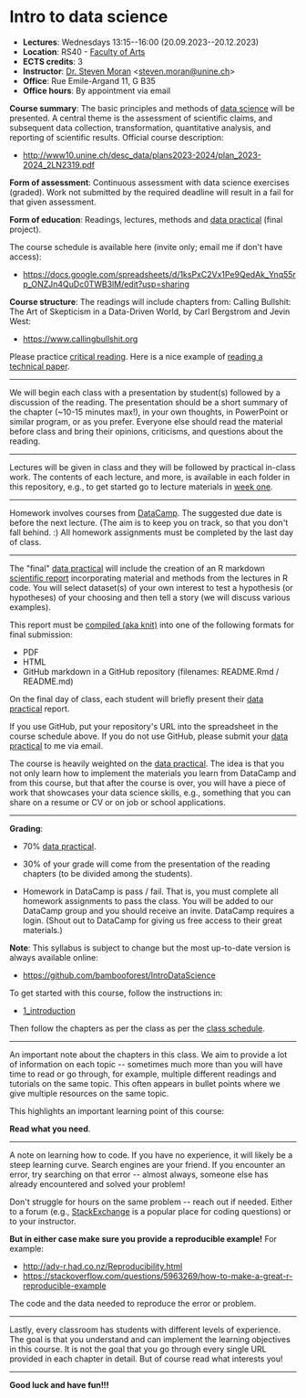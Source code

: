 # Intro to data science

* **Lectures**: Wednesdays 13:15--16:00 (20.09.2023--20.12.2023)
* **Location**: RS40 - [Faculty of Arts](https://goo.gl/maps/ufPzXmoxHDXrbPrx6)
* **ECTS credits**: 3
* **Instructor**: [Dr. Steven Moran](https://www.unine.ch/evolang/home/team/steven-moran.html) \<steven.moran@unine.ch\>
* **Office**: Rue Emile-Argand 11, G B35
* **Office hours**: By appointment via email

**Course summary**: The basic principles and methods of [data science](https://en.wikipedia.org/wiki/Data_science) will be presented. A central theme is the assessment of scientific claims, and subsequent data collection, transformation, quantitative analysis, and reporting of scientific results. Official course description:

* http://www10.unine.ch/desc_data/plans2023-2024/plan_2023-2024_2LN2319.pdf

**Form of assessment**: Continuous assessment with data science exercises (graded). Work not submitted by the required deadline will result in a fail for that given assessment.

**Form of education**: Readings, lectures, methods and [data practical](data_practical.md) (final project).

The course schedule is available here (invite only; email me if don't have access):

* https://docs.google.com/spreadsheets/d/1ksPxC2Vx1Pe9QedAk_Ynq55rp_ONZJn4QuDc0TWB3lM/edit?usp=sharing

**Course structure**: The readings will include chapters from: Calling Bullshit: The Art of Skepticism in a Data-Driven World, by Carl Bergstrom and Jevin West: 

* https://www.callingbullshit.org

Please practice [critical reading](https://faculty.washington.edu/ebender/critical_reading.pdf). Here is a nice example of [reading a technical paper](https://jofrhwld.github.io/teaching/courses/2022_lin517/reading/). 

***

We will begin each class with a presentation by student(s) followed by a discussion of the reading. The presentation should be a short summary of the chapter (~10-15 minutes max!), in your own thoughts, in PowerPoint or similar program, or as you prefer. Everyone else should read the material before class and bring their opinions, criticisms, and questions about the reading.

***

Lectures will be given in class and they will be followed by practical in-class work. The contents of each lecture, and more, is available in each folder in this repository, e.g., to get started go to lecture materials in [week one](1_introduction).

***

Homework involves courses from [DataCamp](https://www.datacamp.com). The suggested due date is before the next lecture. (The aim is to keep you on track, so that you don't fall behind. :)  All homework assignments must be completed by the last day of class.

***

The "final" [data practical](data_practical.md) will include the creation of an R markdown [scientific report](2_scientific_reports) incorporating material and methods from the lectures in R code. You will select dataset(s) of your own interest to test a hypothesis (or hypotheses) of your choosing and then tell a story (we will discuss various examples). 

This report must be [compiled (aka knit)](https://github.com/bambooforest/IntroDataScience/tree/main/2_writing_scientific_reports#r-markdown-overview) into one of the following formats for final submission:

* PDF
* HTML
* GitHub markdown in a GitHub repository (filenames: README.Rmd / README.md)

On the final day of class, each student will briefly present their [data practical](data_practical.md) report.

If you use GitHub, put your repository's URL into the spreadsheet in the course schedule above. If you do not use GitHub, please submit your [data practical](data_practical.md) to me via email.

The course is heavily weighted on the [data practical](data_practical.md). The idea is that you not only learn how to implement the materials you learn from DataCamp and from this course, but that after the course is over, you will have a piece of work that showcases your data science skills, e.g., something that you can share on a resume or CV or on job or school applications.

***

**Grading**: 

* 70% [data practical](data_practical.md).

* 30% of your grade will come from the presentation of the reading chapters (to be divided among the students). 
* Homework in DataCamp is pass / fail. That is, you must complete all homework assignments to pass the class. You will be added to our DataCamp group and you should receive an invite. DataCamp requires a login. (Shout out to DataCamp for giving us free access to their great materials.)

**Note**: This syllabus is subject to change but the most up-to-date version is always available online:

* https://github.com/bambooforest/IntroDataScience

To get started with this course, follow the instructions in:

* [1_introduction](https://github.com/bambooforest/IntroDataScience/tree/main/1_introduction)

Then follow the chapters as per the class as per the [class schedule](https://docs.google.com/spreadsheets/d/1CpLh_zcx-XNne84IaXbYCqIAp6T17wkEaEK7OUVtEhQ/edit?usp=sharing).

***

An important note about the chapters in this class. We aim to provide a lot of information on each topic -- sometimes much more than you will have time to read or go through, for example, multiple different readings and tutorials on the same topic. This often appears in bullet points where we give multiple resources on the same topic.

This highlights an important learning point of this course:

**Read what you need**.

***

A note on learning how to code. If you have no experience, it will likely be a steep learning curve. Search engines are your friend. If you encounter an error, try searching on that error -- almost always, someone else has already encountered and solved your problem!

Don't struggle for hours on the same problem -- reach out if needed. Either to a forum (e.g., [StackExchange](https://stackexchange.com) is a popular place for coding questions) or to your instructor. 

**But in either case make sure you provide a reproducible example!** For example:

* http://adv-r.had.co.nz/Reproducibility.html
* https://stackoverflow.com/questions/5963269/how-to-make-a-great-r-reproducible-example

The code and the data needed to reproduce the error or problem.

***

Lastly, every classroom has students with different levels of experience. The goal is that you understand and can implement the learning objectives in this course. It is not the goal that you go through every single URL provided in each chapter in detail. But of course read what interests you!

***

**Good luck and have fun!!!**
